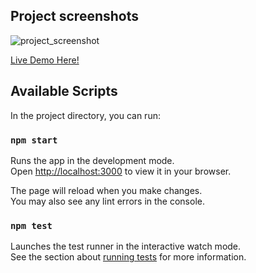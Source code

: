 

## Project screenshots
![project_screenshot](https://user-images.githubusercontent.com/82291397/230741381-0131490e-e956-4837-8a81-1586afc6f74e.png)

<a href="https://all-star-rentals.vercel.app/"> Live Demo Here!</a>
## Available Scripts

In the project directory, you can run:

### `npm start`

Runs the app in the development mode.\
Open [http://localhost:3000](http://localhost:3000) to view it in your browser.

The page will reload when you make changes.\
You may also see any lint errors in the console.

### `npm test`

Launches the test runner in the interactive watch mode.\
See the section about [running tests](https://facebook.github.io/create-react-app/docs/running-tests) for more information.


